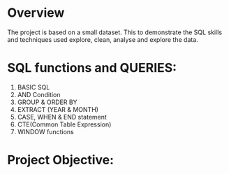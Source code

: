 # Overview
The project is based on a small dataset. 
This  to demonstrate the SQL skills and techniques used explore, clean, analyse and explore the data.


# SQL functions and QUERIES:
  1) BASIC SQL
  2) AND Condition
  3) GROUP & ORDER BY
  4) EXTRACT (YEAR & MONTH)
  5) CASE, WHEN & END statement
  6) CTE(Common Table Expression)
  7) WINDOW functions

# Project Objective:

